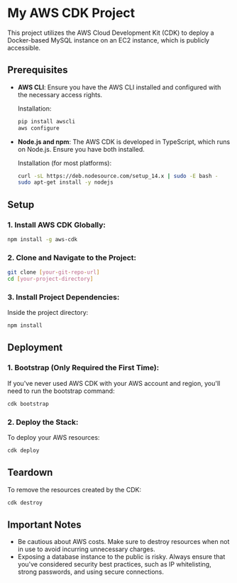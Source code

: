 # My AWS CDK Project

This project utilizes the AWS Cloud Development Kit (CDK) to deploy a Docker-based MySQL instance on an EC2 instance, which is publicly accessible.

## Prerequisites

- **AWS CLI**: Ensure you have the AWS CLI installed and configured with the necessary access rights.
  
  Installation:
  ```bash
  pip install awscli
  aws configure
  ```

- **Node.js and npm**: The AWS CDK is developed in TypeScript, which runs on Node.js. Ensure you have both installed.

  Installation (for most platforms):
  ```bash
  curl -sL https://deb.nodesource.com/setup_14.x | sudo -E bash -
  sudo apt-get install -y nodejs
  ```

## Setup

### 1. Install AWS CDK Globally:

```bash
npm install -g aws-cdk
```

### 2. Clone and Navigate to the Project:

```bash
git clone [your-git-repo-url]
cd [your-project-directory]
```

### 3. Install Project Dependencies:

Inside the project directory:

```bash
npm install
```

## Deployment

### 1. Bootstrap (Only Required the First Time):

If you've never used AWS CDK with your AWS account and region, you'll need to run the bootstrap command:

```bash
cdk bootstrap
```

### 2. Deploy the Stack:

To deploy your AWS resources:

```bash
cdk deploy
```

## Teardown

To remove the resources created by the CDK:

```bash
cdk destroy
```

## Important Notes

- Be cautious about AWS costs. Make sure to destroy resources when not in use to avoid incurring unnecessary charges.
- Exposing a database instance to the public is risky. Always ensure that you've considered security best practices, such as IP whitelisting, strong passwords, and using secure connections.

